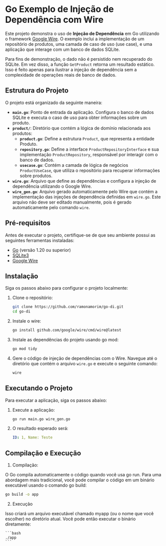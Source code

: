 # Go Exemplo de Injeção de Dependência com Wire

Este projeto demonstra o uso de **Injeção de Dependência** em Go utilizando o framework [Google Wire](https://github.com/google/wire). O exemplo inclui a implementação de um repositório de produtos, uma camada de caso de uso (use case), e uma aplicação que interage com um banco de dados SQLite.

Para fins de demonstração, o dado não é persistido nem recuperado do SQLite. Em vez disso, a função `GetProduct` retorna um resultado estático. Isso é feito apenas para ilustrar a injeção de dependência sem a complexidade de operações reais de banco de dados.


## Estrutura do Projeto

O projeto está organizado da seguinte maneira:

- **`main.go`**: Ponto de entrada da aplicação. Configura o banco de dados SQLite e executa o caso de uso para obter informações sobre um produto.
- **`product/`**: Diretório que contém a lógica de domínio relacionada aos produtos:
  - **`product.go`**: Define a estrutura `Product`, que representa a entidade Produto.
  - **`repository.go`**: Define a interface `ProductRepositoryInterface` e sua implementação `ProductRepository`, responsável por interagir com o banco de dados.
  - **`usecase.go`**: Contém a camada de lógica de negócios `ProductUseCase`, que utiliza o repositório para recuperar informações sobre produtos.
- **`wire.go`**: Arquivo que define as dependências e configura a injeção de dependência utilizando o Google Wire.
- **`wire_gen.go`**: Arquivo gerado automaticamente pelo Wire que contém a implementação das injeções de dependência definidas em `wire.go`. Este arquivo não deve ser editado manualmente, pois é gerado automaticamente pelo comando `wire`.



## Pré-requisitos

Antes de executar o projeto, certifique-se de que seu ambiente possui as seguintes ferramentas instaladas:

- [Go](https://golang.org/dl/) (versão 1.20 ou superior)
- [SQLite3](https://www.sqlite.org/download.html)
- [Google Wire](https://github.com/google/wire)

## Instalação

Siga os passos abaixo para configurar o projeto localmente:

1. Clone o repositório:

   ```bash
   git clone https://github.com/ramonamorim/go-di.git
   cd go-di
   ````

2. Instale o wire:
    ```bash
    go install github.com/google/wire/cmd/wire@latest
    ````

3. Instale as dependências do projeto usando go mod:
    ```bash
    go mod tidy
    ```

4. Gere o código de injeção de dependências com o Wire. Navegue até o diretório que contém o arquivo `wire.go` e execute o seguinte comando:

    ```bash
    wire
    ```

## Executando o Projeto

Para executar a aplicação, siga os passos abaixo:

1. Execute a aplicação:
    ```bash
    go run main.go wire_gen.go
    ```


2. O resultado esperado será:
    ```yaml
    ID: 1, Name: Teste
    ```

## Compilação e Execução

1. Compilação:

O Go compila automaticamente o código quando você usa go run. Para uma abordagem mais tradicional, você pode compilar o código em um binário executável usando o comando go build:

```bash
go build -o app
```

2. Execução

Isso criará um arquivo executável chamado myapp (ou o nome que você escolher) no diretório atual. Você pode então executar o binário diretamente:

    ```bash
    ./app
    ```
